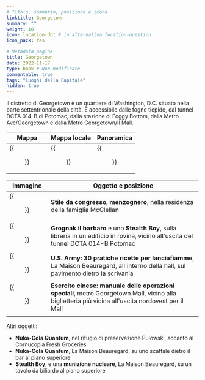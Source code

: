 ```yaml
---
# Titolo, sommario, posizione e icona
linktitle: Georgetown
summary: ""
weight: 10
icon: location-dot # in alternativa location-question
icon_pack: fas

# Metadata pagina
title: Georgetown
date: 2022-11-17
type: book # Non modificare
commentable: true
tags: "Luoghi della Capitale"
hidden: true
---
```





Il distretto di Georgetown è un quartiere di Washington, D.C. situato nella parte settentrionale della città. È accessibile dalle fogne tiepide, dal tunnel DCTA 014-B di Potomac, dalla stazione di Foggy Bottom, dalla Metro Ave/Georgetown e dalla Metro Georgetown/Il Mall.


| Mappa | Mappa locale | Panoramica |
| ----- | ------------ | ---------- |
| {{<figure src="Georgetown_loc.webp">}}  | {{<figure src="Georgetown_map.webp">}}  |  {{<figure src="Georgetown.webp">}} |

| Immagine | Oggetto e posizione |
| -------- | ------------------- |
|  {{<figure src="FO3LCS_McClellan.webp">}} |  **Stile da congresso, menzognero**, nella residenza della famiglia McClellan |
| {{<figure src="Georgetown_Supplies.webp">}}  |  **Grognak il barbaro** e uno **Stealth Boy**, sulla libreria in un edificio in rovina, vicino all'uscita del tunnel DCTA 014-B Potomac |
| {{<figure src="USA_30_HFR_La_Maison_Beauregard.webp">}}  | **U.S. Army: 30 pratiche ricette per lanciafiamme**, La Maison Beauregard, all'interno della hall, sul pavimento dietro la scrivania  |
|  {{<figure src="FO3_CA_SOTM_The_Mall_Metro.webp">}} | **Esercito cinese: manuale delle operazioni speciali**, metro Georgetown Mall, vicino alla biglietteria più vicina all'uscita nordovest per il Mall  |
|   |   |

Altri oggetti:
- **Nuka-Cola Quantum**, nel rifugio di preservazione Pulowski, accanto al Cornucopia Fresh Groceries
- **Nuka-Cola Quantum**, La Maison Beauregard, su uno scaffale dietro il bar al piano superiore
- **Stealth Boy**, e una **munizione nucleare**, La Maison Beauregard, su un tavolo da biliardo al piano superiore
